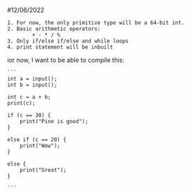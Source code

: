 #12/06/2022

    1. For now, the only primitive type will be a 64-bit int.
    2. Basic arithmetic operators:
            + - * / %
    3. Only if/else if/else and while loops
    4. print statement will be inbuilt

ior now, I want to be able to compile this:
    
    ```
    int a = input();
    int b = input();

    int c = a + b;
    print(c);
    
    if (c == 30) {
        print("Pine is good");
    }

    else if (c == 20) {
        print("Wow");
    }

    else {
        print("Great");
    }

    ```
